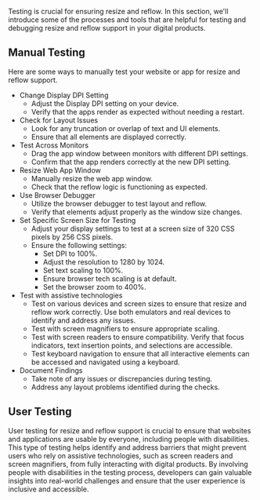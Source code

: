Testing is crucial for ensuring resize and reflow. In this section, we'll introduce some of the processes and tools that are helpful for testing and debugging resize and reflow support in your digital products.

## Manual Testing

Here are some ways to manually test your website or app for resize and reflow support.

- Change Display DPI Setting
  - Adjust the Display DPI setting on your device.
  - Verify that the apps render as expected without needing a restart.
- Check for Layout Issues
  - Look for any truncation or overlap of text and UI elements.
  - Ensure that all elements are displayed correctly.
- Test Across Monitors
  - Drag the app window between monitors with different DPI settings.
  - Confirm that the app renders correctly at the new DPI setting.
- Resize Web App Window
  - Manually resize the web app window.
  - Check that the reflow logic is functioning as expected.
- Use Browser Debugger
  - Utilize the browser debugger to test layout and reflow.
  - Verify that elements adjust properly as the window size changes.
- Set Specific Screen Size for Testing
  - Adjust your display settings to test at a screen size of 320 CSS pixels by 256 CSS pixels.
  - Ensure the following settings:
    - Set DPI to 100%.
    - Adjust the resolution to 1280 by 1024.
    - Set text scaling to 100%.
    - Ensure browser tech scaling is at default.
    - Set the browser zoom to 400%.
- Test with assistive technologies
  - Test on various devices and screen sizes to ensure that resize and reflow work correctly. Use both emulators and real devices to identify and address any issues.
  - Test with screen magnifiers to ensure appropriate scaling.
  - Test with screen readers to ensure compatibility. Verify that focus indicators, text insertion points, and selections are accessible.
  - Test keyboard navigation to ensure that all interactive elements can be accessed and navigated using a keyboard.
- Document Findings
  - Take note of any issues or discrepancies during testing.
  - Address any layout problems identified during the checks.

## User Testing

User testing for resize and reflow support is crucial to ensure that websites and applications are usable by everyone, including people with disabilities. This type of testing helps identify and address barriers that might prevent users who rely on assistive technologies, such as screen readers and screen magnifiers, from fully interacting with digital products. By involving people with disabilities in the testing process, developers can gain valuable insights into real-world challenges and ensure that the user experience is inclusive and accessible.
